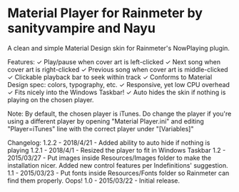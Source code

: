 # Material Player for Rainmeter by sanityvampire and Nayu
A clean and simple Material Design skin for Rainmeter's NowPlaying plugin.  

Features:
 ✓ Play/pause when cover art is left-clicked
 ✓ Next song when cover art is right-clicked
 ✓ Previous song when cover art is middle-clicked
 ✓ Clickable playback bar to seek within track
 ✓ Conforms to Material Design spec: colors, typography, etc.
 ✓ Responsive, yet low CPU overhead
 ✓ Fits nicely into the Windows Taskbar!
 ✓ Auto hides the skin if nothing is playing on the chosen player.
 
Note:
By default, the chosen player is iTunes. Do change the player if you're using a different player by opening "Material Player.ini" and editing "Player=iTunes" line with the correct player under "[Variables]"

Changelog:
1.2.2 - 2018/4/21 - Added ability to auto hide if nothing is playing
1.2.1 - 2018/4/1 - Resized the player to fit in Windows Taskbar
1.2 - 2015/03/27 - Put images inside Resources/Images folder to make the installation nicer. Added new control features per Indefinitions' suggestion.
1.1 - 2015/03/23 - Put fonts inside Resources/Fonts folder so Rainmeter can find them properly. Oops!
1.0 - 2015/03/22 - Initial release.
